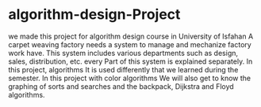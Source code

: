 # algorithm-design-Project
we made this project for algorithm design course in University of Isfahan
A carpet weaving factory needs a system to manage and mechanize factory work
have. This system includes various departments such as design, sales, distribution, etc. every
Part of this system is explained separately. In this project, algorithms
It is used differently that we learned during the semester. In this project with color algorithms
We will also get to know the graphing of sorts and searches and the backpack, Dijkstra and Floyd algorithms.

